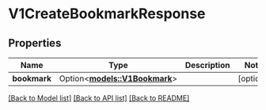 # V1CreateBookmarkResponse

## Properties

Name | Type | Description | Notes
------------ | ------------- | ------------- | -------------
**bookmark** | Option<[**models::V1Bookmark**](v1Bookmark.md)> |  | [optional]

[[Back to Model list]](../README.md#documentation-for-models) [[Back to API list]](../README.md#documentation-for-api-endpoints) [[Back to README]](../README.md)


